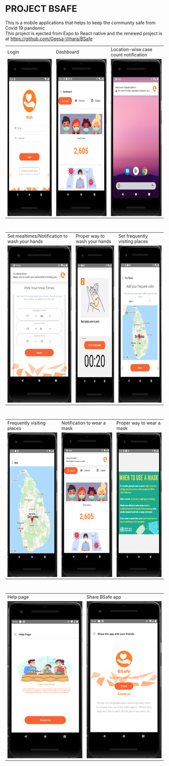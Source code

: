 # PROJECT BSAFE

 This is a mobile applications that helps to keep the community safe from Covid 19 pandemic <br>
 This project is ejected from Expo to React native and the renewed project is at https://github.com/Geesa-Vihara/BSafe


<table>
  <tr>
    <td>Login</td>
     <td>Dashboard</td>
     <td>Location-wise case count notification</td>
  </tr>
  <tr>
    <td><img src="https://github.com/Geesa-Vihara/CoTrack/blob/master/assets/Capture2.PNG" width=270 height=500></td>
    <td><img src="https://github.com/Geesa-Vihara/CoTrack/blob/master/assets/Capture1.PNG" width=270 height=500></td>
    <td><img src="https://github.com/Geesa-Vihara/CoTrack/blob/master/assets/Capture3.PNG" width=270 height=500></td>
  </tr>
 </table>
 <br>
 <table>
  <tr>
    <td>Set mealtimes/Notification to wash your hands</td>
     <td>Proper way to wash your hands</td>
    <td>Set frequently visiting places</td>
  </tr>
  <tr>
    <td><img src="https://github.com/Geesa-Vihara/CoTrack/blob/master/assets/Capture5.PNG" width=270 height=500></td>
    <td><img src="https://github.com/Geesa-Vihara/CoTrack/blob/master/assets/Capture9.PNG" width=270 height=500></td>
    <td><img src="https://github.com/Geesa-Vihara/CoTrack/blob/master/assets/Capture6.PNG" width=270 height=500></td>
  </tr>
 </table>
 
 <br>

<table>
  <tr>    
     <td>Frequently visiting places</td>
    <td>Notification to wear a mask</td>
    <td>Proper way to wear a mask</td>
  </tr>
  <tr>   
    <td><img src="https://github.com/Geesa-Vihara/CoTrack/blob/master/assets/Capture99.PNG" width=270 height=460></td>
     <td><img src="https://github.com/Geesa-Vihara/CoTrack/blob/master/assets/Capture7.PNG" width=270 height=460></td>
    <td><img src="https://github.com/Geesa-Vihara/CoTrack/blob/master/assets/Capture8.PNG" width=270 height=460></td>
  </tr>
 </table>
 
 <br>
<table>
  <tr>
    <td>Help page</td>
     <td>Share BSafe app</td>
   
  </tr>
  <tr>
    <td><img src="https://github.com/Geesa-Vihara/CoTrack/blob/master/assets/89.PNG" width=270 height=500></td>
    <td><img src="https://github.com/Geesa-Vihara/CoTrack/blob/master/assets/Capture77.PNG" width=270 height=500></td>
   
  </tr>
 </table>
